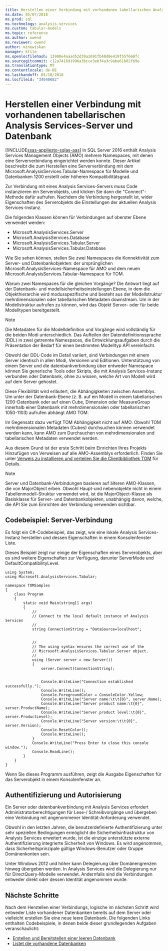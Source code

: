 ```yaml
---
title: Herstellen einer Verbindung mit vorhandenen tabellarischen Analysis Services-Server und Datenbank | Microsoft Docs
ms.date: 05/07/2018
ms.prod: sql
ms.technology: analysis-services
ms.custom: tabular-models
ms.topic: reference
ms.author: owend
ms.reviewer: owend
author: minewiskan
manager: kfile
ms.openlocfilehash: 13900e4aaad52d39a2691fb40d0e419f55f660fc
ms.sourcegitcommit: c12a7416d1996a3bcce3ebf4a3c9abe61b02fb9e
ms.translationtype: MT
ms.contentlocale: de-DE
ms.lasthandoff: 05/10/2018
ms.locfileid: "34040682"
---
```

# <a name="connect-to-existing-analysis-services-tabular-server-and-database"></a>Herstellen einer Verbindung mit vorhandenen tabellarischen Analysis Services-Server und Datenbank
[!INCLUDE[ssas-appliesto-sqlas-aas](../../includes/ssas-appliesto-sqlas-aas.md)]
In SQL Server 2016 enthält Analysis Services Management Objects (AMO) mehrere Namespaces, mit denen eine Serververbindung eingerichtet werden konnte. Dieser Artikel beschreibt die zum Herstellen eine Serververbindung mit dem Microsoft.AnalysisServices.Tabular-Namespace für Modelle und Datenbanken 1200 erstellt oder höheren Kompatibilitätsgrad. 

Zur Verbindung mit eines Analysis Services-Servers muss Code instanziieren ein Serverobjekts, und klicken Sie dann die "Connect"-Methode dafür aufrufen. Nachdem die Verbindung hergestellt ist, wider Eigenschaften des Serverobjekts die Einstellungen der aktuellen Analysis Services-Instanz. 

Die folgenden Klassen können für Verbindungen auf oberster Ebene verwendet werden: 

* Microsoft.AnalysisServices.Server 
* Microsoft.AnalysisServices.Database 
* Microsoft.AnalysisServices.Tabular.Server 
* Microsoft.AnalysisServices.Tabular.Database 

Wie Sie sehen können, stellen Sie zwei Namespaces die Konnektivität zum Server- und Datenbankobjekten: der ursprünglichen Microsoft.AnalysisServices-Namespace für AMO und dem neuen Microsoft.AnalysisServices.Tabular-Namespace für TOM.

Warum zwei Namespaces für die gleichen Vorgänge? Die Antwort liegt auf der Datenbank- und modellsicherheitseinstellungen Ebene, in dem die Objekthierarchie wird modusspezifische und besteht aus der Modellstruktur mehrdimensionalen oder tabellarischen Metadaten downstream. Um in der Modellstruktur aufrufen zu können, wird das Objekt Server- oder für beide Modelltypen bereitgestellt.

> [!NOTE]  
>  Die Metadaten für die Modelldefinition und Vorgänge wird vollständig für die beiden Modi unterschiedlich. Das Aufteilen der Datendefinitionssprache (DDL) in zwei getrennte Namespaces, die Entwicklungsaufgaben durch die Präsentation der Bedarf für einen bestimmten Modelltyp API vereinfacht. 

Obwohl der DDL-Code im Detail variiert, sind Verbindungen mit einem Server identisch in allen Modi, Versionen und Editionen. Unterstützung von einem Server und die datenbankverbindung über entweder Namespace können Sie generische Tools oder Skripts, die mit Analysis Services-Instanz verbunden oder Datenbank, ohne zu wissen, welche Art von Modell wird auf dem Server gehostet.  

Diese Flexibilität wird erläutert, die Abhängigkeiten zwischen Assemblys. Um unter der Datenbank-Ebene (z. B. auf ein Modell in einem tabellarischen 1200-Datenbank oder auf einen Cube, Dimension oder MeasureGroup innerhalb einer Datenbank mit mehrdimensionalen oder tabellarischen 1050-1103) aufrufen abhängt AMO TOM. 

Im Gegensatz dazu verfügt TOM Abhängigkeit nicht auf AMO. Obwohl TOM mehrdimensionalen Metadaten (Cubes) durchsuchen können verwendet werden kann, kann AMO zum Durchsuchen von mehrdimensionalen und tabellarischen Metadaten verwendet werden. 

Aus diesem Grund ist der erste Schritt beim Einrichten Ihres Projekts Hinzufügen von Verweisen auf alle AMO-Assemblys erforderlich. Finden Sie unter [Verweis zu installieren und verteilen Sie die Clientbibliothek TOM](../../analysis-services/tabular-model-programming-compatibility-level-1200/install-distribute-and-reference-the-tabular-object-model.md) für Details. 

> [!NOTE]  
>  Server und Datenbank-Verbindungen basieren auf älteren AMO-Klassen, die von MajorObject erben. Obwohl Haupt-und nebenobjekte nicht in einem Tabellenmodell-Struktur verwendet wird, ist die MajorObject-Klasse als Basisklasse für Server- und Datenbankobjekten, unabhängig davon, welche, die API Sie zum Einrichten der Verbindung verwenden sichtbar.  

## <a name="code-example-server-connection"></a>Codebeispiel: Server-Verbindung 

Es folgt ein C#-Codebeispiel, das zeigt, wie eine lokale Analysis Services-Instanz herstellen und dessen Eigenschaften in einem Konsolenfenster Liste. 

Dieses Beispiel zeigt nur einige der Eigenschaften eines Serverobjekts, aber es sind weitere Eigenschaften zur Verfügung, darunter ServerMode und DefaultCompatibilityLevel.  

```
using System; 
using Microsoft.AnalysisServices.Tabular; 

namespace TOMSamples 
{ 
    class Program 
    { 
        static void Main(string[] args) 
        { 
            // 
            // Connect to the local default instance of Analysis Services 
            // 
            string ConnectionString = "DataSource=localhost"; 


            // 
            // The using syntax ensures the correct use of the 
            // Microsoft.AnalysisServices.Tabular.Server object. 
            // 
            using (Server server = new Server()) 
            { 
                server.Connect(ConnectionString); 

 
                Console.WriteLine("Connection established successfully."); 
                Console.WriteLine(); 
                Console.ForegroundColor = ConsoleColor.Yellow; 
                Console.WriteLine("Server name:\t\t{0}", server.Name); 
                Console.WriteLine("Server product name:\t{0}", server.ProductName); 
                Console.WriteLine("Server product level:\t{0}", server.ProductLevel); 
                Console.WriteLine("Server version:\t\t{0}", server.Version); 
                Console.ResetColor(); 
                Console.WriteLine(); 
            } 
            Console.WriteLine("Press Enter to close this console window."); 
            Console.ReadLine(); 
        } 
    } 
} 
```
Wenn Sie dieses Programm ausführen, zeigt die Ausgabe Eigenschaften für das Serverobjekt in einem Konsolenfenster an. 

## <a name="authentication-and-authorization"></a>Authentifizierung und Autorisierung 

Ein Server oder datenbankverbindung mit Analysis Services erfordert Administratorberechtigungen für Lese-/ Schreibvorgänge und übergeben eine Verbindung mit angenommener Identität-Anforderung verwendet.  

Obwohl in den letzten Jahren, die benutzerdefinierte Authentifizierung unter sehr speziellen Bedingungen ermöglicht die Sicherheitsinfrastruktur von Analysis Services erweitert wurde, ist die einzige unterstützte externe Authentifizierung integrierte Sicherheit von Windows. Es wird angenommen, dass Sicherheitsprinzipale gültige Windows-Benutzer oder Gruppe Domänenkonten sein.  

Unter Windows 2012 und höher kann Delegierung über Domänengrenzen hinweg übergeben werden. In Analysis Services wird die Delegierung nur für DirectQuery-Modelle verwendet. Andernfalls sind die Verbindungen entweder direkt oder dessen Identität angenommen wurde. 

## <a name="next-steps"></a>Nächste Schritte 

Nach dem Herstellen einer Verbindungs, logische im nächsten Schritt wird entweder Liste vorhandener Datenbanken bereits auf dem Server oder vielleicht erstellen Sie eine neue leere Datenbank. Die folgenden Links enthalten Codebeispiele, in denen beide dieser grundlegenden Aufgaben veranschaulicht: 

- [Erstellen und Bereitstellen einer leeren Datenbank](../../analysis-services/tabular-model-programming-compatibility-level-1200/create-and-deploy-an-empty-database-analysis-services-amo-tom.md)
- [Listet die vorhandene Datenbanken](../../analysis-services/tabular-model-programming-compatibility-level-1200/list-existing-databases-on-a-tabular-server-analysis-services-amo-tom.md)
